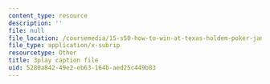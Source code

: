 ```yaml
---
content_type: resource
description: ''
file: null
file_location: /coursemedia/15-s50-how-to-win-at-texas-holdem-poker-january-iap-2016/5280a84249e2eb63164baed25c449b03_KTzFk1s2ymE.srt
file_type: application/x-subrip
resourcetype: Other
title: 3play caption file
uid: 5280a842-49e2-eb63-164b-aed25c449b03
---
```

